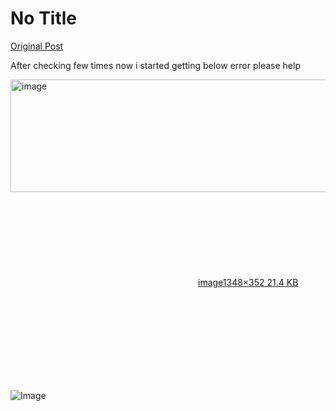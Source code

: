 # No Title

[Original Post](https://discourse.onlinedegree.iitm.ac.in/t/161120/102)

<p>After checking few times now i started getting below error please help<br>
<div class="lightbox-wrapper"><a class="lightbox" href="https://europe1.discourse-cdn.com/flex013/uploads/iitm/original/3X/c/0/c086b32da58a6f979a3e250d2355e9e485531108.png" data-download-href="/uploads/short-url/rtagAvUZn7oH2JFSaFflFfhm0w8.png?dl=1" title="image" rel="noopener nofollow ugc"><img src="https://europe1.discourse-cdn.com/flex013/uploads/iitm/optimized/3X/c/0/c086b32da58a6f979a3e250d2355e9e485531108_2_690x180.png" alt="image" data-base62-sha1="rtagAvUZn7oH2JFSaFflFfhm0w8" width="690" height="180" srcset="https://europe1.discourse-cdn.com/flex013/uploads/iitm/optimized/3X/c/0/c086b32da58a6f979a3e250d2355e9e485531108_2_690x180.png, https://europe1.discourse-cdn.com/flex013/uploads/iitm/optimized/3X/c/0/c086b32da58a6f979a3e250d2355e9e485531108_2_1035x270.png 1.5x, https://europe1.discourse-cdn.com/flex013/uploads/iitm/original/3X/c/0/c086b32da58a6f979a3e250d2355e9e485531108.png 2x" data-dominant-color="FAF8FA"><div class="meta"><svg class="fa d-icon d-icon-far-image svg-icon" aria-hidden="true"><use href="#far-image"></use></svg><span class="filename">image</span><span class="informations">1348×352 21.4 KB</span><svg class="fa d-icon d-icon-discourse-expand svg-icon" aria-hidden="true"><use href="#discourse-expand"></use></svg></div></a></div></p>

![Image](https://europe1.discourse-cdn.com/flex013/uploads/iitm/optimized/3X/c/0/c086b32da58a6f979a3e250d2355e9e485531108_2_690x180.png)